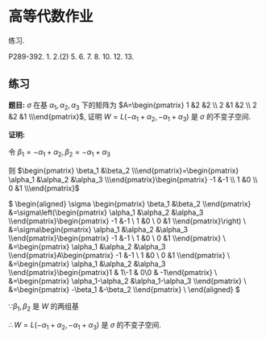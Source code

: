 # 高等代数作业

练习.

P289-392. 1. 2.(2) 5. 6. 7. 8. 10. 12. 13. 

<!-- 14.(1) 15. 16. 17.(2)(3) 18.(2)(3) 19. 20. 22. 23. 25. 26. 27. -->

## 练习

**题目:** $\sigma$ 在基 $\alpha_1,\alpha_2,\alpha_3$ 下的矩阵为 $A=\begin{pmatrix} 1 &2 &2 \\ 2 &1 &2 \\ 2 &2 &1 \\\end{pmatrix}$, 证明 $W=L(-\alpha_1+\alpha_2, -\alpha_1+\alpha_3)$ 是 $\sigma$ 的不变子空间.

**证明:**

令 $\beta_1=-\alpha_1+\alpha_2, \beta_2=-\alpha_1+\alpha_3$

则 $\begin{pmatrix} \beta_1 &\beta_2 \\\end{pmatrix}=\begin{pmatrix} \alpha_1 &\alpha_2 &\alpha_3 \\\end{pmatrix}\begin{pmatrix} -1 &-1 \\ 1 &0 \\ 0 &1 \\\end{pmatrix}$

$
\begin{aligned}
\sigma \begin{pmatrix} \beta_1 &\beta_2 \\\end{pmatrix}
&=\sigma\left(\begin{pmatrix} \alpha_1 &\alpha_2 &\alpha_3 \\\end{pmatrix}\begin{pmatrix} -1 &-1 \\ 1 &0 \\ 0 &1 \\\end{pmatrix}\right) \\
&=\sigma\begin{pmatrix} \alpha_1 &\alpha_2 &\alpha_3 \\\end{pmatrix}\begin{pmatrix} -1 &-1 \\ 1 &0 \\ 0 &1 \\\end{pmatrix} \\
&=\begin{pmatrix} \alpha_1 &\alpha_2 &\alpha_3 \\\end{pmatrix}A\begin{pmatrix} -1 &-1 \\ 1 &0 \\ 0 &1 \\\end{pmatrix} \\
&=\begin{pmatrix} \alpha_1 &\alpha_2 &\alpha_3 \\\end{pmatrix}\begin{pmatrix}1 & 1\\-1 & 0\\0 & -1\end{pmatrix} \\
&=\begin{pmatrix} \alpha_1-\alpha_2 &\alpha_1-\alpha_3 \\\end{pmatrix} \\
&=\begin{pmatrix} -\beta_1 &-\beta_2 \\\end{pmatrix} \\
\end{aligned}
$

$\because \beta_1,\beta_2$ 是 $W$ 的两组基

$\therefore W=L(-\alpha_1+\alpha_2, -\alpha_1+\alpha_3)$ 是 $\sigma$ 的不变子空间.